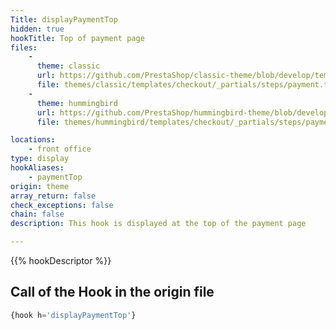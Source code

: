 ```yaml
---
Title: displayPaymentTop
hidden: true
hookTitle: Top of payment page
files:
    -
      theme: classic
      url: https://github.com/PrestaShop/classic-theme/blob/develop/templates/checkout/_partials/steps/payment.tpl
      file: themes/classic/templates/checkout/_partials/steps/payment.tpl
    -
      theme: hummingbird
      url: https://github.com/PrestaShop/hummingbird-theme/blob/develop/templates/checkout/_partials/steps/payment.tpl
      file: themes/hummingbird/templates/checkout/_partials/steps/payment.tpl

locations:
    - front office
type: display
hookAliases:
    - paymentTop 
origin: theme
array_return: false
check_exceptions: false
chain: false
description: This hook is displayed at the top of the payment page

---
```


{{% hookDescriptor %}}

## Call of the Hook in the origin file

```php
{hook h='displayPaymentTop'}
```
